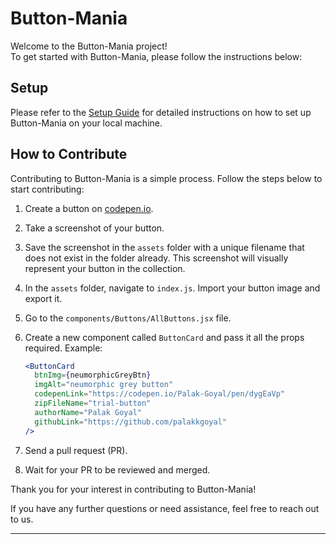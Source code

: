 
# Button-Mania

Welcome to the Button-Mania project!  
To get started with Button-Mania, please follow the instructions below:

## Setup

Please refer to the [Setup Guide](./setup.md) for detailed instructions on how to set up Button-Mania on your local machine.

## How to Contribute

Contributing to Button-Mania is a simple process. Follow the steps below to start contributing:

1. Create a button on [codepen.io](https://codepen.io).
2. Take a screenshot of your button.
3. Save the screenshot in the `assets` folder with a unique filename that does not exist in the folder already. This screenshot will visually represent your button in the collection.
4. In the `assets` folder, navigate to `index.js`. Import your button image and export it.
5. Go to the `components/Buttons/AllButtons.jsx` file.
6. Create a new component called `ButtonCard` and pass it all the props required.
   Example:
   ```jsx
   <ButtonCard
     btnImg={neumorphicGreyBtn}
     imgAlt="neumorphic grey button"
     codepenLink="https://codepen.io/Palak-Goyal/pen/dygEaVp"
     zipFileName="trial-button"
     authorName="Palak Goyal"
     githubLink="https://github.com/palakkgoyal"
   />
   ```

7. Send a pull request (PR).
8. Wait for your PR to be reviewed and merged.

Thank you for your interest in contributing to Button-Mania!

If you have any further questions or need assistance, feel free to reach out to us.
  
  ---


